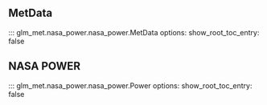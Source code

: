 ## MetData

::: glm_met.nasa_power.nasa_power.MetData
    options:
        show_root_toc_entry: false

## NASA POWER

::: glm_met.nasa_power.nasa_power.Power
    options:
            show_root_toc_entry: false